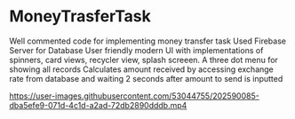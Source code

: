 # MoneyTrasferTask

Well commented code for implementing money transfer task
Used Firebase Server for Database
User friendly modern UI with implementations of spinners, card views, recycler view, splash screeen.
A three dot menu for showing all records
Calculates amount received by accessing exchange rate from database and waiting 2 seconds after amount to send is inputted


https://user-images.githubusercontent.com/53044755/202590085-dba5efe9-071d-4c1d-a2ad-72db2890dddb.mp4

